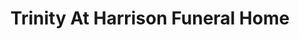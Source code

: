 ---
title: "Trinity At Harrison Funeral Home"
url: /harlingen/trinity-at-harrison-funeral-home/
shop: Bestattungen
---